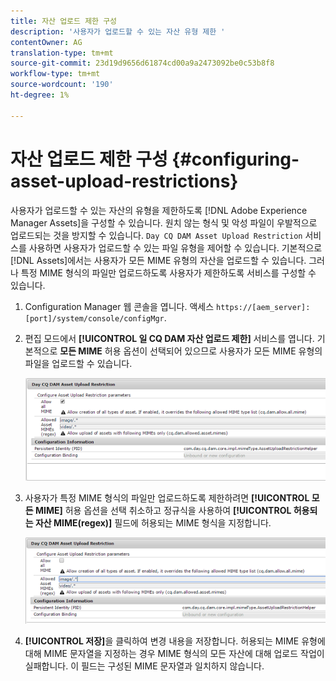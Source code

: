 ```yaml
---
title: 자산 업로드 제한 구성
description: '사용자가 업로드할 수 있는 자산 유형 제한 '
contentOwner: AG
translation-type: tm+mt
source-git-commit: 23d19d9656d61874cd00a9a2473092be0c53b8f8
workflow-type: tm+mt
source-wordcount: '190'
ht-degree: 1%

---
```



# 자산 업로드 제한 구성 {#configuring-asset-upload-restrictions}

사용자가 업로드할 수 있는 자산의 유형을 제한하도록 [!DNL Adobe Experience Manager Assets]을 구성할 수 있습니다. 원치 않는 형식 및 악성 파일이 우발적으로 업로드되는 것을 방지할 수 있습니다. `Day CQ DAM Asset Upload Restriction` 서비스를 사용하면 사용자가 업로드할 수 있는 파일 유형을 제어할 수 있습니다. 기본적으로 [!DNL Assets]에서는 사용자가 모든 MIME 유형의 자산을 업로드할 수 있습니다. 그러나 특정 MIME 형식의 파일만 업로드하도록 사용자가 제한하도록 서비스를 구성할 수 있습니다.

1. Configuration Manager 웹 콘솔을 엽니다. 액세스 `https://[aem_server]:[port]/system/console/configMgr`.
1. 편집 모드에서 **[!UICONTROL 일 CQ DAM 자산 업로드 제한]** 서비스를 엽니다. 기본적으로 **모든 MIME** 허용 옵션이 선택되어 있으므로 사용자가 모든 MIME 유형의 파일을 업로드할 수 있습니다.

   ![chlimage_1-378](assets/chlimage_1-378.png)

1. 사용자가 특정 MIME 형식의 파일만 업로드하도록 제한하려면 **[!UICONTROL 모든 MIME]** 허용 옵션을 선택 취소하고 정규식을 사용하여 **[!UICONTROL 허용되는 자산 MIME(regex)]** 필드에 허용되는 MIME 형식을 지정합니다.

   ![chlimage_1-379](assets/chlimage_1-379.png)

1. **[!UICONTROL 저장]**&#x200B;을 클릭하여 변경 내용을 저장합니다. 허용되는 MIME 유형에 대해 MIME 문자열을 지정하는 경우 MIME 형식의 모든 자산에 대해 업로드 작업이 실패합니다. 이 필드는 구성된 MIME 문자열과 일치하지 않습니다.
